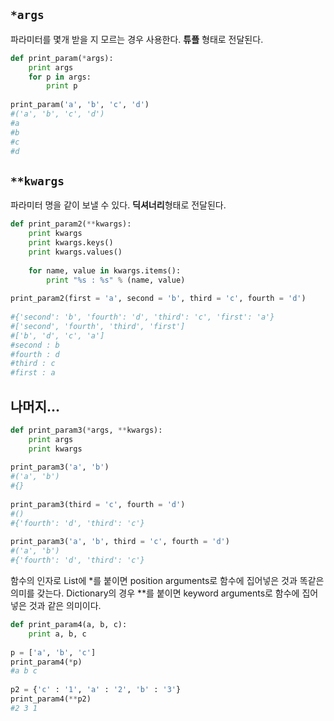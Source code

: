 ## `*args`
파라미터를 몇개 받을 지 모르는 경우 사용한다. **튜플** 형태로 전달된다.

```python
def print_param(*args):
    print args
    for p in args:
        print p
 
print_param('a', 'b', 'c', 'd')
#('a', 'b', 'c', 'd')
#a
#b
#c
#d
```

## `**kwargs`
파라미터 명을 같이 보낼 수 있다. **딕셔너리**형태로 전달된다.

```python
def print_param2(**kwargs):
    print kwargs
    print kwargs.keys()
    print kwargs.values()
 
    for name, value in kwargs.items():
        print "%s : %s" % (name, value)
 
print_param2(first = 'a', second = 'b', third = 'c', fourth = 'd')
 
#{'second': 'b', 'fourth': 'd', 'third': 'c', 'first': 'a'}
#['second', 'fourth', 'third', 'first']
#['b', 'd', 'c', 'a']
#second : b
#fourth : d
#third : c
#first : a
```

## 나머지...

```python
def print_param3(*args, **kwargs):
    print args
    print kwargs
 
print_param3('a', 'b')
#('a', 'b')
#{}
 
print_param3(third = 'c', fourth = 'd')
#()
#{'fourth': 'd', 'third': 'c'}
 
print_param3('a', 'b', third = 'c', fourth = 'd')
#('a', 'b')
#{'fourth': 'd', 'third': 'c'}
```

함수의 인자로 List에 *를 붙이면 position arguments로 함수에 집어넣은 것과 똑같은 의미를 갖는다.
Dictionary의 경우 **를 붙이면 keyword arguments로 함수에 집어넣은 것과 같은 의미이다.

```python
def print_param4(a, b, c):
    print a, b, c
 
p = ['a', 'b', 'c']
print_param4(*p)
#a b c
 
p2 = {'c' : '1', 'a' : '2', 'b' : '3'}
print_param4(**p2)
#2 3 1
```